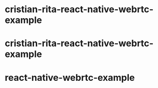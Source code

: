 # cristian-rita-react-native-webrtc-example
# cristian-rita-react-native-webrtc-example
# react-native-webrtc-example
